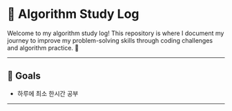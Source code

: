 # 📘 Algorithm Study Log

Welcome to my algorithm study log! This repository is where I document my journey to improve my problem-solving skills through coding challenges and algorithm practice. 🚀

---

## 🌟 Goals

- 하루에 최소 한시간 공부

---


